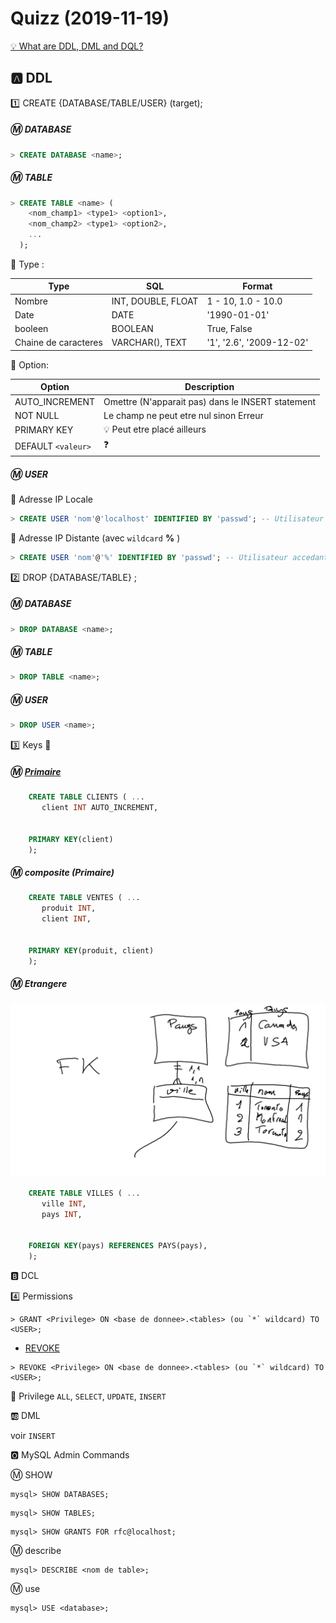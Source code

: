 # Quizz (2019-11-19)

[:bulb: What are DDL, DML and DQL?](https://en.wikibooks.org/wiki/MySQL/Language/Definitions:_what_are_DDL,_DML_and_DQL%3F)

## :a: DDL

:one: CREATE {DATABASE/TABLE/USER} (target);

##### :m: DATABASE

```SQL
> CREATE DATABASE <name>;
```


##### :m: TABLE

```SQL
> CREATE TABLE <name> ( 
    <nom_champ1> <type1> <option1>, 
    <nom_champ2> <type1> <option2>, 
    ...
  );
```

:pushpin: Type :

| Type                 |  SQL                  | Format                   |
|----------------------|-----------------------|--------------------------|
| Nombre               |INT, DOUBLE, FLOAT     | 1 - 10, 1.0 - 10.0       |  
| Date                 | DATE                  | '1990-01-01'             |
| booleen              | BOOLEAN               | True, False              |
| Chaine de caracteres | VARCHAR(<size>), TEXT | '1', '2.6', '2009-12-02' |
  
:pushpin: Option: 

| Option             | Description                                                  | 
|--------------------|--------------------------------------------------------------|
| AUTO_INCREMENT     | Omettre (N'apparait pas) dans le INSERT statement            |
| NOT NULL           | Le champ ne peut etre nul sinon Erreur                       |
| PRIMARY KEY        | :bulb: Peut etre placé ailleurs                              |
| DEFAULT `<valeur>` | :question:                                                   |

##### :m: USER 

:pushpin: Adresse IP Locale

```SQL
> CREATE USER 'nom'@'localhost' IDENTIFIED BY 'passwd'; -- Utilisateur accedant a la machine locale
```

:pushpin: Adresse IP Distante (avec `wildcard` **%** )

```SQL
> CREATE USER 'nom'@'%' IDENTIFIED BY 'passwd'; -- Utilisateur accedant a la machine distante
```

:two: DROP {DATABASE/TABLE} <name>;

##### :m: DATABASE

```SQL
> DROP DATABASE <name>;
```

##### :m: TABLE 

```SQL
> DROP TABLE <name>;
```
##### :m: USER 

```SQL
> DROP USER <name>;
```

:three: Keys :key:
 
 ##### :m: [Primaire](http://www.mysqltutorial.org/mysql-primary-key/) 
     
```SQL
    CREATE TABLE CLIENTS ( ...
       client INT AUTO_INCREMENT,
    
    
    PRIMARY KEY(client)    
    );
``` 

##### :m: composite (Primaire) 

```SQL
    CREATE TABLE VENTES ( ...
       produit INT,
       client INT,
    
    
    PRIMARY KEY(produit, client)    
    );
``` 
 ##### :m: Etrangere
 
 <img src='images/quiz.png'></img>
 
```SQL
    CREATE TABLE VILLES ( ...
       ville INT,
       pays INT,
    
    
    FOREIGN KEY(pays) REFERENCES PAYS(pays),
    );
``` 
 

:b: DCL


:four: Permissions

```
> GRANT <Privilege> ON <base de donnee>.<tables> (ou `*` wildcard) TO <USER>;  
```

- [REVOKE](http://www.mysqltutorial.org/mysql-revoke.aspx)

```
> REVOKE <Privilege> ON <base de donnee>.<tables> (ou `*` wildcard) TO <USER>;  
```

:pushpin: Privilege `ALL`, `SELECT`, `UPDATE`, `INSERT`


:ab: DML

voir `INSERT`



:o2: MySQL Admin Commands

:m: SHOW <artifacts>
    
```
mysql> SHOW DATABASES;
```

```
mysql> SHOW TABLES;
```

```
mysql> SHOW GRANTS FOR rfc@localhost;
```

:m:  describe

```
mysql> DESCRIBE <nom de table>;
```


:m:  use

```
mysql> USE <database>;
```

